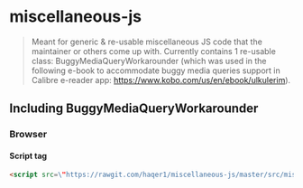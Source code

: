 # miscellaneous-js

> Meant for generic & re-usable miscellaneous JS code that the maintainer or others come up with. Currently contains 1 re-usable class: BuggyMediaQueryWorkarounder (which was used in the following e-book to accommodate buggy media queries support in Calibre e-reader app: https://www.kobo.com/us/en/ebook/ulkulerim).

## Including BuggyMediaQueryWorkarounder 

### Browser

#### Script tag

```html
<script src=\"https://rawgit.com/haqer1/miscellaneous-js/master/src/miscellaneous/css/BuggyMediaQueryWorkarounder.js\"></script>
```
